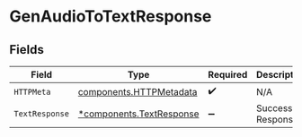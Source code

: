 # GenAudioToTextResponse


## Fields

| Field                                                               | Type                                                                | Required                                                            | Description                                                         |
| ------------------------------------------------------------------- | ------------------------------------------------------------------- | ------------------------------------------------------------------- | ------------------------------------------------------------------- |
| `HTTPMeta`                                                          | [components.HTTPMetadata](../../models/components/httpmetadata.md)  | :heavy_check_mark:                                                  | N/A                                                                 |
| `TextResponse`                                                      | [*components.TextResponse](../../models/components/textresponse.md) | :heavy_minus_sign:                                                  | Successful Response                                                 |